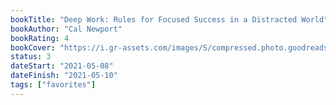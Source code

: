 ```yaml
---
bookTitle: "Deep Work: Rules for Focused Success in a Distracted World"
bookAuthor: "Cal Newport"
bookRating: 4
bookCover: "https://i.gr-assets.com/images/S/compressed.photo.goodreads.com/books/1495158649l/28274848.jpg"
status: 3
dateStart: "2021-05-08"
dateFinish: "2021-05-10"
tags: ["favorites"]
---
```

